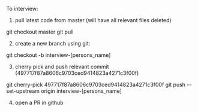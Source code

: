 To interview:

1) pull latest code from master (will have all relevant files deleted)

git checkout master
git pull

2) create a new branch using git:

git checkout -b interview-[persons_name]

3) cherry pick and push relevant commit (497717f87a8606c9703ced9414823a4271c3f00f)

git cherry-pick 497717f87a8606c9703ced9414823a4271c3f00f
git push --set-upstream origin interview-[persons_name]

4) open a PR in github
